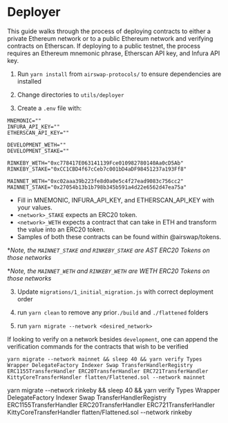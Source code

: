 # Deployer

This guide walks through the process of deploying contracts to either a private Ethereum network or to a public Ethereum network and verifying contracts on Etherscan. If deploying to a public testnet, the process requires an Ethereum mnemonic phrase, Etherscan API key, and Infura API key.

1. Run `yarn install` from `airswap-protocols/` to ensure dependencies are installed

2. Change directories to `utils/deployer`

3. Create a `.env` file with:

```
MNEMONIC=""
INFURA_API_KEY=""
ETHERSCAN_API_KEY=""

DEVELOPMENT_WETH=""
DEVELOPMENT_STAKE=""

RINKEBY_WETH="0xc778417E063141139Fce010982780140Aa0cD5Ab"
RINKEBY_STAKE="0xCC1CBD4f67cCeb7c001bD4aDF98451237a193Ff8"

MAINNET_WETH="0xc02aaa39b223fe8d0a0e5c4f27ead9083c756cc2"
MAINNET_STAKE="0x27054b13b1b798b345b591a4d22e6562d47ea75a"
```

- Fill in MNEMONIC, INFURA_API_KEY, and ETHERSCAN_API_KEY with your values.
- `<network>_STAKE` expects an ERC20 token.
- `<network>_WETH` expects a contract that can take in ETH and transform the value into an ERC20 token.
- Samples of both these contracts can be found within @airswap/tokens.

\*_Note, the `MAINNET_STAKE` and `RINKEBY_STAKE` are AST ERC20 Tokens on those networks_

\*_Note, the `MAINNET_WETH` and `RINKEBY_WETH` are WETH ERC20 Tokens on those networks_

3. Update `migrations/1_initial_migration.js` with correct deployment order

4. run `yarn clean` to remove any prior`./build` and `./flattened` folders

5. run `yarn migrate --network <desired_network>`

If looking to verify on a network besides `development`, one can append the verification commands for the contracts that wish to be verified

```
yarn migrate --network mainnet && sleep 40 && yarn verify Types Wrapper DelegateFactory Indexer Swap TransferHandlerRegistry ERC1155TransferHandler ERC20TransferHandler ERC721TransferHandler KittyCoreTransferHandler flatten/Flattened.sol --network mainnet
```
yarn migrate --network rinkeby && sleep 40 && yarn verify Types Wrapper DelegateFactory Indexer Swap TransferHandlerRegistry ERC1155TransferHandler ERC20TransferHandler ERC721TransferHandler KittyCoreTransferHandler flatten/Flattened.sol --network rinkeby
